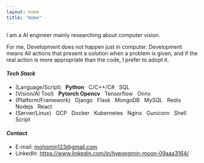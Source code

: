 ```yaml
---
layout: home
title: "Home"
---
```

I am a AI engineer mainly researching about computer vision.

For me, Development does not happen just in computer. Development means All actions that present a solution when a problem is given, and if the real action is more appropriate than the code, I prefer to adopt it.

#### *Tech Stack*
* (Language/Script) &nbsp; **Python** &nbsp; C/C++/C# &nbsp; SQL
* (Vision/AI Tool) &nbsp; **Pytorch Opencv** &nbsp; Tensorflow &nbsp; Onnx
* (Platform/Framework) &nbsp; Django &nbsp; Flask &nbsp; MongoDB &nbsp; MySQL &nbsp; Redis &nbsp; Nodejs &nbsp; React
* (Server/Linux) &nbsp; GCP &nbsp; Docker &nbsp; Kubernetes &nbsp; Nginx &nbsp; Gunicorn &nbsp; Shell Script

#### *Contact*
* E-mail: mohomin123@gmail.com
* LinkedIn: https://www.linkedin.com/in/hyeongmin-moon-09aaa3164/
